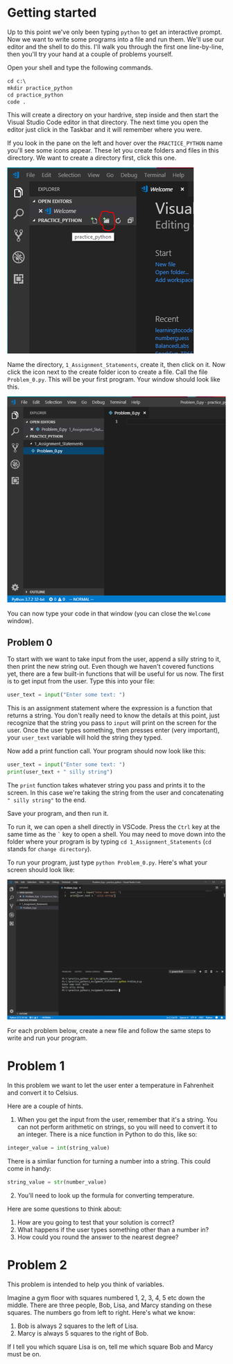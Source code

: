 # Getting started
Up to this point we've only been typing `python` to get an interactive prompt. Now we want to write some programs into a file and run them. We'll use our editor and the shell to do this. I'll walk you through the first one line-by-line, then you'll try your hand at a couple of problems yourself.

Open your shell and type the following commands.
```
cd c:\
mkdir practice_python
cd practice_python
code .
```
This will create a directory on your hardrive, step inside and then start the Visual Studio Code editor in that directory. The next time you open the editor just click in the Taskbar and it will remember where you were.

If you look in the pane on the left and hover over the `PRACTICE_PYTHON` name you'll see some icons appear. These let you create folders and files in this directory. We want to create a directory first, click this one.

![Add directory](add-directory.PNG)

Name the directory, `1_Assignment_Statements`, create it, then click on it. Now click the icon next to the create folder icon to create a file. Call the file `Problem_0.py`. This will be your first program. Your window should look like this.

![Editor window](problem_0_window.PNG)

You can now type your code in that window (you can close the `Welcome` window).

## Problem 0

To start with we want to take input from the user, append a silly string to it, then print the new string out. Even though we haven't covered functions yet, there are a few built-in functions that will be useful for us now. The first is to get input from the user. Type this into your file:

```python
user_text = input("Enter some text: ")
```
This is an assignment statement where the expression is a function that returns a string. You don't really need to know the details at this point, just recognize that the string you pass to `input` will print on the screen for the user. Once the user types something, then presses enter (very important), your `user_text` variable will hold the string they typed.

Now add a print function call. Your program should now look like this:

```python
user_text = input("Enter some text: ")
print(user_text + " silly string")
```
The `print` function takes whatever string you pass and prints it to the screen. In this case we're taking the string from the user and concatenating `" silly string"` to the end. 

Save your program, and then run it.

To run it, we can open a shell directly in VSCode. Press the `Ctrl` key at the same time as the `` ` `` key to open a shell. You may need to move down into the folder where your program is by typing `cd 1_Assignment_Statements` (`cd` stands for `change directory`).

To run your program, just type `python Problem_0.py`. Here's what your screen should look like:

![VSCode Shell](vs_shell.PNG)

For each problem below, create a new file and follow the same steps to write and run your program.

# Problem 1

In this problem we want to let the user enter a temperature in Fahrenheit and convert it to Celsius.

Here are a couple of hints.
1. When you get the input from the user, remember that it's a string. You can not perform arithmetic on strings, so you will need to convert it to an integer. There is a nice function in Python to do this, like so:
```python
integer_value = int(string_value)
```
There is a simliar function for turning a number into a string. This could come in handy:
```python
string_value = str(number_value)
```

2. You'll need to look up the formula for converting temperature.

Here are some questions to think about:
1. How are you going to test that your solution is correct?
2. What happens if the user types something other than a number in?
3. How could you round the answer to the nearest degree?

# Problem 2

This problem is intended to help you think of variables. 

Imagine a gym floor with squares numbered 1, 2, 3, 4, 5 etc down the middle. There are three people, Bob, Lisa, and Marcy standing on these squares. The numbers go from left to right. Here's what we know:

1. Bob is always 2 squares to the left of Lisa.
2. Marcy is always 5 squares to the right of Bob.

If I tell you which square Lisa is on, tell me which square Bob and Marcy must be on.


